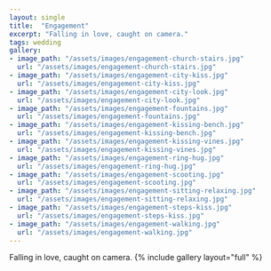 ```yaml
---
layout: single
title:  "Engagement"
excerpt: "Falling in love, caught on camera."
tags: wedding
gallery:
- image_path: "/assets/images/engagement-church-stairs.jpg"
  url: "/assets/images/engagement-church-stairs.jpg"
- image_path: "/assets/images/engagement-city-kiss.jpg"
  url: "/assets/images/engagement-city-kiss.jpg"
- image_path: "/assets/images/engagement-city-look.jpg"
  url: "/assets/images/engagement-city-look.jpg"
- image_path: "/assets/images/engagement-fountains.jpg"
  url: "/assets/images/engagement-fountains.jpg"
- image_path: "/assets/images/engagement-kissing-bench.jpg"
  url: "/assets/images/engagement-kissing-bench.jpg"
- image_path: "/assets/images/engagement-kissing-vines.jpg"
  url: "/assets/images/engagement-kissing-vines.jpg"
- image_path: "/assets/images/engagement-ring-hug.jpg"
  url: "/assets/images/engagement-ring-hug.jpg"
- image_path: "/assets/images/engagement-scooting.jpg"
  url: "/assets/images/engagement-scooting.jpg"
- image_path: "/assets/images/engagement-sitting-relaxing.jpg"
  url: "/assets/images/engagement-sitting-relaxing.jpg"
- image_path: "/assets/images/engagement-steps-kiss.jpg"
  url: "/assets/images/engagement-steps-kiss.jpg"
- image_path: "/assets/images/engagement-walking.jpg"
  url: "/assets/images/engagement-walking.jpg"
---
```

Falling in love, caught on camera.
{% include gallery layout="full" %}

